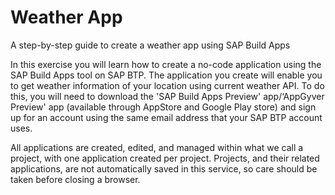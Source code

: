 # Weather App

A step-by-step guide to create a weather app using SAP Build Apps

In this exercise you will learn how to create a no-code application using the SAP Build Apps tool on SAP BTP. The application you create will enable you to get weather information of your location using current weather API. To do this, you will need to download the 'SAP Build Apps Preview' app/‘AppGyver Preview' app (available through AppStore and Google Play store) and sign up for an account using the same email address that your SAP BTP account uses.




All applications are created, edited, and managed within what we call a project, with one application created per project. Projects, and their related applications, are not automatically saved in this service, so care should be taken before closing a browser.


